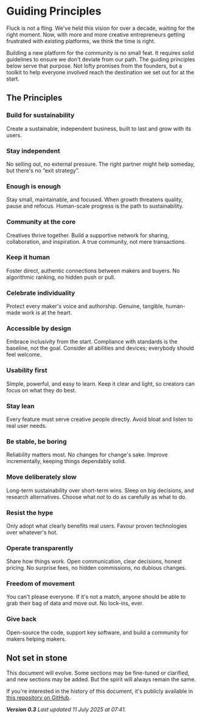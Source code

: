 # Guiding Principles

Fluck is not a fling. We've held this vision for over a decade, waiting for the right moment. Now, with more and more creative entrepreneurs getting frustrated with existing platforms, we think the time is right.

Building a new platform for the community is no small feat. It requires solid guidelines to ensure we don't deviate from our path. The guiding principles below serve that purpose. Not lofty promises from the founders, but a toolkit to help everyone involved reach the destination we set out for at the start.

## The Principles

### Build for sustainability

Create a sustainable, independent business, built to last and grow with its users.

### Stay independent

No selling out, no external pressure. The right partner might help someday, but there's no “exit strategy”.

### Enough is enough

Stay small, maintainable, and focused. When growth threatens quality, pause and refocus. Human-scale progress is the path to sustainability.

### Community at the core

Creatives thrive together. Build a supportive network for sharing, collaboration, and inspiration. A true community, not mere transactions.

### Keep it human

Foster direct, authentic connections between makers and buyers. No algorithmic ranking, no hidden push or pull.

### Celebrate individuality

Protect every maker's voice and authorship. Genuine, tangible, human-made work is at the heart.

### Accessible by design

Embrace inclusivity from the start. Compliance with standards is the baseline, not the goal. Consider all abilities and devices; everybody should feel welcome.

### Usability first

Simple, powerful, and easy to learn. Keep it clear and light, so creators can focus on what they do best.

### Stay lean

Every feature must serve creative people directly. Avoid bloat and listen to real user needs.

### Be stable, be boring

Reliability matters most. No changes for change's sake. Improve incrementally, keeping things dependably solid.

### Move deliberately slow

Long-term sustainability over short-term wins. Sleep on big decisions, and research alternatives. Choose what _not_ to do as carefully as what to do.

### Resist the hype

Only adopt what clearly benefits real users. Favour proven technologies over whatever's hot.

### Operate transparently

Share how things work. Open communication, clear decisions, honest pricing. No surprise fees, no hidden commissions, no dubious changes.

### Freedom of movement

You can't please everyone. If it's not a match, anyone should be able to grab their bag of data and move out. No lock-ins, ever.

### Give back

Open-source the code, support key software, and build a community for makers helping makers.

## Not set in stone

This document will evolve. Some sections may be fine-tuned or clarified, and new sections may be added. But the spirit will always remain the same.

If you're interested in the history of this document, it's publicly available in [this repository on GitHub](https://github.com/fluckshop/guiding-principles).

_**Version 0.3**_
_Last updated 11 July 2025 at 07:41._
